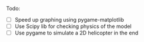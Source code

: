 Todo:

- [ ] Speed up graphing using pygame-matplotlib
- [ ] Use Scipy lib for checking physics of the model
- [ ] Use pygame to simulate a 2D helicopter in the end
